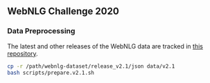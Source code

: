 ## WebNLG Challenge 2020

### Data Preprocessing

The latest and other releases of the WebNLG data are tracked in [this repository](https://gitlab.com/shimorina/webnlg-dataset).

```bash
cp -r /path/webnlg-dataset/release_v2.1/json data/v2.1
bash scripts/prepare.v2.1.sh
```
